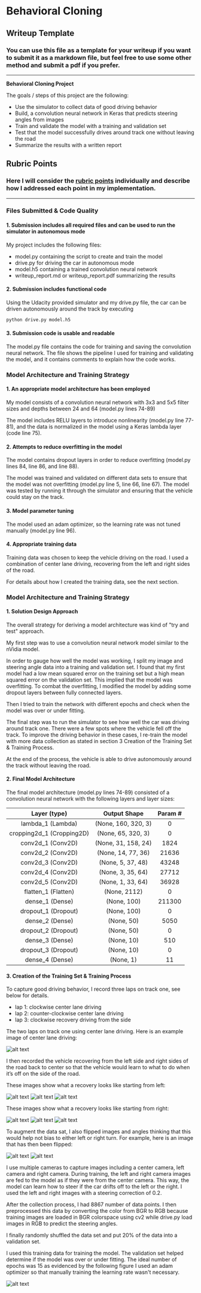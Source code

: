 # **Behavioral Cloning** 

## Writeup Template

### You can use this file as a template for your writeup if you want to submit it as a markdown file, but feel free to use some other method and submit a pdf if you prefer.

---

**Behavioral Cloning Project**

The goals / steps of this project are the following:
* Use the simulator to collect data of good driving behavior
* Build, a convolution neural network in Keras that predicts steering angles from images
* Train and validate the model with a training and validation set
* Test that the model successfully drives around track one without leaving the road
* Summarize the results with a written report


[//]: # (Image References)

[image1]: ./examples/center_1.jpg
[image2]: ./examples/recovery_left_1.jpg
[image3]: ./examples/recovery_left_2.jpg
[image4]: ./examples/recovery_left_3.jpg
[image5]: ./examples/recovery_right_1.jpg
[image6]: ./examples/recovery_right_2.jpg
[image7]: ./examples/recovery_right_3.jpg
[image8]: ./examples/flip_1.jpg
[image9]: ./examples/flip_2.jpg
[image10]: ./examples/history.png

## Rubric Points
### Here I will consider the [rubric points](https://review.udacity.com/#!/rubrics/432/view) individually and describe how I addressed each point in my implementation.  

---
### Files Submitted & Code Quality

#### 1. Submission includes all required files and can be used to run the simulator in autonomous mode

My project includes the following files:
* model.py containing the script to create and train the model
* drive.py for driving the car in autonomous mode
* model.h5 containing a trained convolution neural network 
* writeup_report.md or writeup_report.pdf summarizing the results

#### 2. Submission includes functional code
Using the Udacity provided simulator and my drive.py file, the car can be driven autonomously around the track by executing 
```sh
python drive.py model.h5
```

#### 3. Submission code is usable and readable

The model.py file contains the code for training and saving the convolution neural network. The file shows the pipeline I used for training and validating the model, and it contains comments to explain how the code works.

### Model Architecture and Training Strategy

#### 1. An appropriate model architecture has been employed

My model consists of a convolution neural network with 3x3 and 5x5 filter sizes and depths between 24 and 64 (model.py lines 74-89) 

The model includes RELU layers to introduce nonlinearity (model.py line 77-81), and the data is normalized in the model using a Keras lambda layer (code line 75). 

#### 2. Attempts to reduce overfitting in the model

The model contains dropout layers in order to reduce overfitting (model.py lines 84, line 86, and line 88). 

The model was trained and validated on different data sets to ensure that the model was not overfitting (model.py line 5, line 66, line 67). The model was tested by running it through the simulator and ensuring that the vehicle could stay on the track.

#### 3. Model parameter tuning

The model used an adam optimizer, so the learning rate was not tuned manually (model.py line 96).

#### 4. Appropriate training data

Training data was chosen to keep the vehicle driving on the road. I used a combination of center lane driving, recovering from the left and right sides of the road.

For details about how I created the training data, see the next section. 

### Model Architecture and Training Strategy

#### 1. Solution Design Approach

The overall strategy for deriving a model architecture was kind of "try and test" approach. 

My first step was to use a convolution neural network model similar to the nVidia model. 

In order to gauge how well the model was working, I split my image and steering angle data into a training and validation set. I found that my first model had a low mean squared error on the training set but a high mean squared error on the validation set. This implied that the model was overfitting. To combat the overfitting, I modified the model by adding some dropout layers between fully connected layers.

Then I tried to train the network with different epochs and check when the model was over or under fitting. 

The final step was to run the simulator to see how well the car was driving around track one. There were a few spots where the vehicle fell off the track. To improve the driving behavior in these cases, I re-train the model with more data collection as stated in section 3 Creation of the Training Set & Training Process. 

At the end of the process, the vehicle is able to drive autonomously around the track without leaving the road.

#### 2. Final Model Architecture

The final model architecture (model.py lines 74-89) consisted of a convolution neural network with the following layers and layer sizes:

|Layer (type)                    |          Output Shape      |     Param #   |                     
|:------------------------------:|:--------------------------:|:--------------:|
| lambda_1 (Lambda)              |    (None, 160, 320, 3)     |   0            |
| cropping2d_1 (Cropping2D)      |    (None, 65, 320, 3)      |   0            |
| conv2d_1 (Conv2D)              |    (None, 31, 158, 24)     |   1824         |   
| conv2d_2 (Conv2D)              |    (None, 14, 77, 36)      |   21636        |  
| conv2d_3 (Conv2D)              |    (None, 5, 37, 48)       |   43248        |  
| conv2d_4 (Conv2D)              |    (None, 3, 35, 64)       |   27712        |
| conv2d_5 (Conv2D)              |    (None, 1, 33, 64)       |   36928        |
| flatten_1 (Flatten)            |    (None, 2112)            |   0            |   
| dense_1 (Dense)                |    (None, 100)             |   211300       |
| dropout_1 (Dropout)            |    (None, 100)             |   0            |  
| dense_2 (Dense)                |    (None, 50)              |   5050         |
| dropout_2 (Dropout)            |    (None, 50)              |   0            |   
| dense_3 (Dense)                |    (None, 10)              |   510          |
| dropout_3 (Dropout)            |    (None, 10)              |   0            | 
| dense_4 (Dense)                |    (None, 1)               |   11           |

#### 3. Creation of the Training Set & Training Process

To capture good driving behavior, I record three laps on track one, see below for details. 
- lap 1: clockwise center lane driving
- lap 2: counter-clockwise center lane driving
- lap 3: clockwise recovery driving from the side

The two laps on track one using center lane driving. Here is an example image of center lane driving:

![alt text][image1]

I then recorded the vehicle recovering from the left side and right sides of the road back to center so that the vehicle would learn to what to do when it’s off on the side of the road. 

These images show what a recovery looks like starting from left:

![alt text][image2]
![alt text][image3]
![alt text][image4]

These images show what a recovery looks like starting from right:

![alt text][image5]
![alt text][image6]
![alt text][image7]

To augment the data sat, I also flipped images and angles thinking that this would help not bias to either left or right turn. For example, here is an image that has then been flipped:

![alt text][image8]
![alt text][image9]

I use multiple cameras to capture images including a center camera, left camera and right camera. During training, the left and right camera images are fed to the model as if they were from the center camera. This way, the model can learn how to steer if the car drifts off to the left or the right. I used the left and right images with a steering correction of 0.2.

After the collection process, I had 8867 number of data points. I then preprocessed this data by converting the color from BGR to RGB because training images are loaded in BGR colorspace using cv2 while drive.py load images in RGB to predict the steering angles.

I finally randomly shuffled the data set and put 20% of the data into a validation set. 

I used this training data for training the model. The validation set helped determine if the model was over or under fitting. The ideal number of epochs was 15 as evidenced by the following figure I used an adam optimizer so that manually training the learning rate wasn't necessary.

![alt text][image10]
